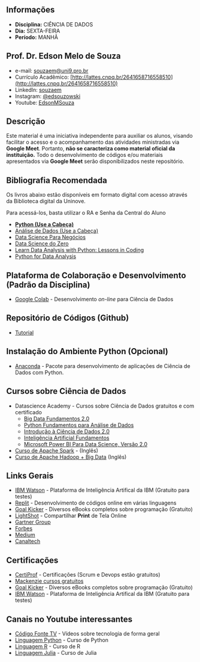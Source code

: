 ## Informações
* **Disciplina:** CIÊNCIA DE DADOS
* **Dia:** SEXTA-FEIRA
* **Período:** MANHÃ

## Prof. Dr. Edson Melo de Souza
* e-mail: [souzaem@uni9.pro.br](mailto:souzaem@uni9.pro.br)
* Currículo Acadêmico: [http://lattes.cnpq.br/2641658716558510](http://lattes.cnpq.br/2641658716558510)
* LinkedIn: [souzaem](https://www.linkedin.com/in/souzaem/)
* Instagram: [@edsouzowski](https://www.instagram.com/edsouzowski/)
* Youtube: [EdsonMSouza](https://youtube.com/EdsonMSouza/playlists)

## Descrição
Este material é uma iniciativa independente para auxiliar os alunos, visando facilitar o acesso e o acompanhamento das atividades ministradas via **Google Meet**. Portanto, **não se caracteriza como material oficial da instituição.** Todo o desenvolvimento de códigos e/ou materiais apresentados via **Google Meet** serão disponibilizados neste repositório.

## Bibliografia Recomendada
Os livros abaixo estão disponíveis em formato digital com acesso através da Biblioteca digital da Uninove.

Para acessá-los, basta utilizar o RA e Senha da Central do Aluno

* [**Python (Use a Cabeça)**](https://learning.oreilly.com/library/view/use-a-cabeca/9788576087434)
* [Análise de Dados (Use a Cabeça)](https://learning.oreilly.com/library/view/use-a-cabeca/9788576084686)
* [Data Science Para Negócios](https://learning.oreilly.com/library/view/data-science-para/9788576089728)
* [Data Science do Zero](https://learning.oreilly.com/library/view/data-science-do/9788576089988)
* [Learn Data Analysis with Python: Lessons in Coding](https://learning.oreilly.com/library/view/learn-data-analysis/9781484234860/)
* [Python for Data Analysis](https://learning.oreilly.com/library/view/python-for-data/9781491957653/)

## Plataforma de Colaboração e Desenvolvimento (Padrão da Disciplina)
* [Google Colab](https://colab.research.google.com/) - Desenvolvimento *on-line* para Ciência de Dados

## Repositório de Códigos (Github)
* [Tutorial](https://github.com/geracaoti/comandos-git)
 
## Instalação do Ambiente Python (Opcional)
* [Anaconda](https://docs.anaconda.com/anaconda/install/) - Pacote para desenvolvimento de aplicações de Ciência de Dados com Python.

## Cursos sobre Ciência de Dados
* Datascience Academy - Cursos sobre Ciência de Dados gratuitos e com certificado
	* [Big Data Fundamentos 2.0](https://www.datascienceacademy.com.br/course?courseid=big-data-fundamentos)
	* [Python Fundamentos para Análise de Dados](https://www.datascienceacademy.com.br/course?courseid=python-fundamentos)
	* [Introdução à Ciência de Dados 2.0](https://www.datascienceacademy.com.br/course?courseid=introduo--cincia-de-dados)
	* [Inteligência Artificial Fundamentos](https://www.datascienceacademy.com.br/course?courseid=inteligencia-artificial-fundamentos)
	* [Microsoft Power BI Para Data Science, Versão 2.0](https://www.datascienceacademy.com.br/course?courseid=microsoft-power-bi-para-data-science)
* [Curso de Apache Spark](https://youtu.be/F8pyaR4uQ2g) - (Inglês)
* [Curso de Apache Hadoop + Big Data](https://youtu.be/1vbXmCrkT3Y) (Inglês)

## Links Gerais
* [IBM Watson](https://www.ibm.com/watson/br-pt/) - Plataforma de Inteligência Artifical da IBM (Gratuito para testes)
* [Replit](https://www.repl.it/) - Desenvolvimento de códigos online em várias linguagens
* [Goal Kicker](https://goalkicker.com/) - Diversos eBooks completos sobre programação (Gratuito)
* [LightShot](https://prnt.sc/) - Compartilhar **Print** de Tela Online
* [Gartner Group](https://www.gartner.com/en)
* [Forbes](https://forbes.com.br/)
* [Medium](https://medium.com/)
* [Canaltech](https://canaltech.com.br/)
 
## Certificações
* [CertiProf](https://certiprof.com/) - Certificações (Scrum e Devops estão gratuitos)
* [Mackenzie cursos gratuitos](https://www.mackenzie.br/noticias/artigo/n/a/i/mackenzie-disponibiliza-14-cursos-livres-gratuitos-com-certificacao/)
* [Goal Kicker](https://goalkicker.com/) - Diversos eBooks completos sobre programação (Gratuito)
* [IBM Watson](https://www.ibm.com/watson/br-pt/) - Plataforma de Inteligência Artifical da IBM (Gratuito para testes)

## Canais no Youtube interessantes
* [Código Fonte TV](https://www.youtube.com/user/codigofontetv) - Vídeos sobre tecnologia de forma geral
* [Linguagem Python](https://www.youtube.com/watch?v=S9uPNppGsGo) - Curso de Python
* [Linguagem R](https://www.youtube.com/watch?v=tfPsmDzS74c&list=PLyqOvdQmGdTQ5dE6hSD7ZGBu8bud70wYf) - Curso de R
* [Linguagem Julia](https://www.youtube.com/watch?v=ZPtyQem6hso&list=PLya-DXLnU1p7_iMNN4386qkiD4ywL9hxm) - Curso de Julia